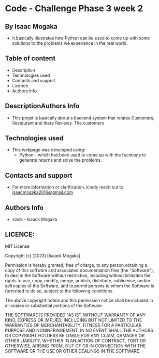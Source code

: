 # Code - Challenge Phase 3 week 2

## By Isaac Mogaka
- It basically illustrates how Python can be used to come up with some solutions to the problems we experience in the real world.
## Table of content
- Description
- Technologies used 
- Contacts and support
- Licence
- Authors Info
## DescriptionAuthors Info
- <p>This projet is basically about a backend system that relates Customers, Restaurant and there Reviews. The customers   </p>
## Technologies used 
- This webpage was developed using:
   - Python - which has been used to come up with the fucntions to generate returns and solve the problems.
## Contacts and support
- For more information or clarification, kindly reach out to isaacmogaka2016@gmail.com
## Authors Info
- slack - Isaack Mogaka
## LICENCE:

MIT License

Copyright (c) [2023] [Isaack Mogaka]

Permission is hereby granted, free of charge, to any person obtaining a copy
of this software and associated documentation files (the "Software"), to deal
in the Software without restriction, including without limitation the rights
to use, copy, modify, merge, publish, distribute, sublicense, and/or sell
copies of the Software, and to permit persons to whom the Software is
furnished to do so, subject to the following conditions:

The above copyright notice and this permission notice shall be included in all
copies or substantial portions of the Software.

THE SOFTWARE IS PROVIDED "AS IS", WITHOUT WARRANTY OF ANY KIND, EXPRESS OR
IMPLIED, INCLUDING BUT NOT LIMITED TO THE WARRANTIES OF MERCHANTABILITY,
FITNESS FOR A PARTICULAR PURPOSE AND NONINFRINGEMENT. IN NO EVENT SHALL THE
AUTHORS OR COPYRIGHT HOLDERS BE LIABLE FOR ANY CLAIM, DAMAGES OR OTHER
LIABILITY, WHETHER IN AN ACTION OF CONTRACT, TORT OR OTHERWISE, ARISING FROM,
OUT OF OR IN CONNECTION WITH THE SOFTWARE OR THE USE OR OTHER DEALINGS IN THE
SOFTWARE.